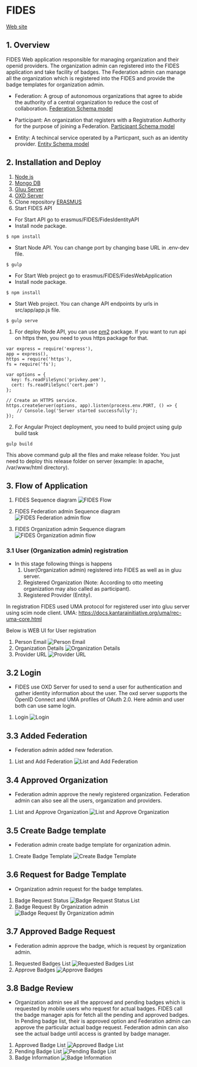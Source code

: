 # FIDES

[Web site](https://erasmusdev.gluu.org/fides) 

## 1. Overview
FIDES Web application responsible for managing organization and their openid providers. The organization admin can registered into the FIDES application and take facility of badges. The Federation admin can manage all the organization which is registered into the FIDES and provide the badge templates for organization admin.

- Federation: A group of autonomous organizations that agree to abide the authority of a central organization to reduce the cost of collaboration.
[Federation Schema model](https://github.com/GluuFederation/erasmus/blob/master/FIDES/FidesIdentityAPI/models/federation.js)

- Participant: An organization that registers with a Registration Authority for the purpose of joining a Federation.
[Participant Schema model](https://github.com/GluuFederation/erasmus/blob/master/FIDES/FidesIdentityAPI/models/participant.js)

- Entity: A techincal service operated by a Particpant, such as an identity provider.
[Entity Schema model](https://github.com/GluuFederation/erasmus/blob/master/FIDES/FidesIdentityAPI/models/entity.js)

## 2. Installation and Deploy
   1. [Node js](https://nodejs.org/)
   2. [Mongo DB](https://docs.mongodb.com/manual/installation/)
   3. [Gluu Server](https://gluu.org/docs/ce/3.0.1/installation-guide/install/)
   4. [OXD Server](https://gluu.org/docs/oxd/install/)
   5. Clone repository [ERASMUS](https://github.com/GluuFederation/erasmus)
   6. Start FIDES API
   
   - For Start API go to erasmus/FIDES/FidesIdentityAPI
   - Install node package. 
   
    $ npm install
    
   - Start Node API. You can change port by changing base URL in .env-dev file.
    
    $ gulp
   
   - For Start Web project go to erasmus/FIDES/FidesWebApplication
   - Install node package. 
      
    $ npm install
       
   - Start Web project. You can change API endpoints by urls in src/app/app.js file.
       
    $ gulp serve    

   1. For deploy Node API, you can use [pm2](http://pm2.keymetrics.io/docs/usage/quick-start/) package.
      If you want to run api on https then, you need to yous https package for that.
    
    var express = require('express'),
    app = express(),
    https = require('https'),
    fs = require('fs');
    
    var options = {
      key: fs.readFileSync('privkey.pem'),
      cert: fs.readFileSync('cert.pem')
    };
   
    // Create an HTTPS service.
    https.createServer(options, app).listen(process.env.PORT, () => {
        // Console.log('Server started successfully');
    });
    
   2. For Angular Project deployment, you need to build project using gulp build task
   
    gulp build
    
   This above command gulp all the files and make release folder.
   You just need to deploy this release folder on server (example: In apache, /var/www/html directory).
    
## 3. Flow of Application

1. FIDES Sequence diagram
![FIDES Flow](../sequence_diagrams/7_FIDES_flow.png)

2. FIDES Federation admin Sequence diagram
![FIDES Federation admin flow](../sequence_diagrams/8_FIDES_Badge_flow_for_Federation_admin.png)

3. FIDES Organization admin Sequence diagram
![FIDES Organization admin flow](../sequence_diagrams/9_FIDES_Badge_flow_for_Organization_admin.png)
 
### 3.1 User (Organization admin) registration

- In this stage following things is happens
    1. User(Organization admin) registered into FIDES as well as in gluu server.
    2. Registered Organization (Note: According to otto meeting organization may also 		called as participant).
    3. Registered Provider (Entity).
 
In registration FIDES used UMA protocol for registered user into gluu server using scim node client.
UMA: https://docs.kantarainitiative.org/uma/rec-uma-core.html

Below is WEB UI for User registration
1. Person Email
![Person Email](../fides_flow_image/reg1.png)
2. Organization Details
![Organization Details](../fides_flow_image/reg2.png)
3. Provider URL
![Provider URL](../fides_flow_image/reg3.png)

## 3.2 Login
- FIDES use OXD Server for used to send a user for authentication and gather identity information about the user. The oxd server supports the OpenID Connect and UMA profiles of OAuth 2.0. Here admin and user both can use same login.
1. Login
![Login](../fides_flow_image/login.png)

## 3.3 Added Federation
- Federation admin added new federation.
1. List and Add Federation
![List and Add Federation](../fides_flow_image/federation.png)

## 3.4 Approved Organization
- Federation admin approve the newly registered organization. Federation admin can also see all the users, organization and providers.
1. List and Approve Organization
![List and Approve Organization](../fides_flow_image/participant.png)

## 3.5 Create Badge template
- Federation admin create badge template for organization admin.
1. Create Badge Template
![Create Badge Template](../fides_flow_image/badge-template-create.png)

## 3.6 Request for Badge Template
- Organization admin request for the badge templates.
1. Badge Request Status
![Badge Request Status List](../fides_flow_image/badge-request-status-list.png)
2. Badge Request By Organization admin
![Badge Request By Organization admin](../fides_flow_image/badge-request-orgadmin.png)

## 3.7 Approved Badge Request
- Federation admin approve the badge, which is request by organization admin.
1. Requested Badges List
![Requested Badges List](../fides_flow_image/approved-badge-request-list.png)
2. Approve Badges
![Approve Badges](../fides_flow_image/approved-badge-request-model.png)

## 3.8 Badge Review
- Organization admin see all the approved and pending badges which is requested by mobile users who request for actual badges. FIDES call the badge manager apis for fetch all the pending and approved badges. In Pending badge list, their is approved option and Federation admin can approve the particular actual badge request. Federation admin can also see the actual badge until access is granted by badge manager.
1. Approved Badge List
![Approved Badge List](../fides_flow_image/approved-actual-badge.png)
2. Pending Badge List
![Pending Badge List](../fides_flow_image/pending-actual-badge.png)
3. Badge Information
![Badge Information](../fides_flow_image/actual-badge-info.png)